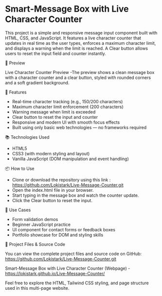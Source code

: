 # Smart-Message Box with Live Character Counter

This project is a simple and responsive message input component built with HTML, CSS, and JavaScript. It features a live character counter that updates in real time as the user types, enforces a maximum character limit, and displays a warning when the limit is reached. A Clear button allows users to reset the input field and counter instantly.

📸 Preview

Live Character Counter Preview 
-The preview shows a clean message box with a character counter and a clear button, styled with rounded corners and a soft gradient background.

🚀 Features

- Real-time character tracking (e.g., 150/200 characters)
- Maximum character limit enforcement (200 characters)
- Warning message when limit is exceeded
- Clear button to reset the input and counter
- Responsive and modern UI with smooth focus effects
- Built using only basic web technologies — no frameworks required
  
📚 Technologies Used

- HTML5
- CSS3 (with modern styling and layout)
- Vanilla JavaScript (DOM manipulation and event handling)
  
📦 How to Use

- Clone or download the repository using this link : https://github.com/Lokistark/Live-Message-Counter.git
- Open the index.html file in your browser.
- Start typing in the message box and watch the counter update.
- Click the Clear button to reset the input.
  
🎯 Use Cases

- Form validation demos
- Beginner JavaScript practice
- UI component for contact forms or feedback boxes
- Portfolio showcase for DOM and styling skills

🔗 Project Files & Source Code

  You can view the complete project files and source code on GitHub: https://github.com/Lokistark/Live-Message-Counter.git

   Smart-Message Box with Live Character Counter (Webpage) - https://lokistark.github.io/Live-Message-Counter/

  Feel free to explore the HTML, Tailwind CSS styling, and page structure used in this multi-page website.
  
